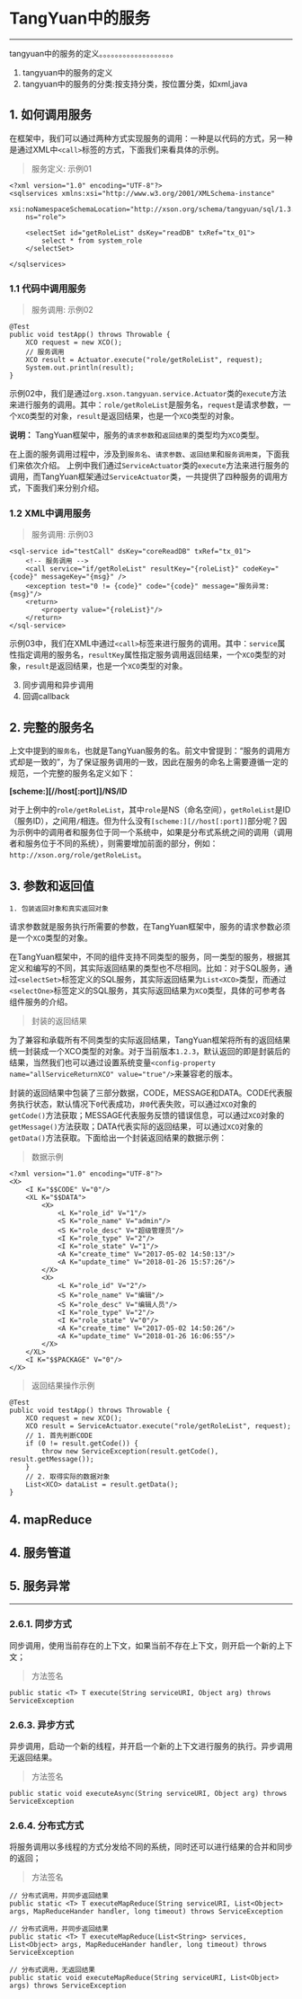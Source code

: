 # TangYuan中的服务

------

tangyuan中的服务的定义。。。。。。。。。。。。。。。。。。。

1. tangyuan中的服务的定义
2. tangyuan中的服务的分类:按支持分类，按位置分类，如xml,java

## 1. 如何调用服务

在框架中，我们可以通过两种方式实现服务的调用：一种是以代码的方式，另一种是通过XML中`<call>`标签的方式，下面我们来看具体的示例。

> 服务定义: 示例01

	<?xml version="1.0" encoding="UTF-8"?>
	<sqlservices xmlns:xsi="http://www.w3.org/2001/XMLSchema-instance"
		xsi:noNamespaceSchemaLocation="http://xson.org/schema/tangyuan/sql/1.3.0/service.xsd"
		ns="role">
	
		<selectSet id="getRoleList" dsKey="readDB" txRef="tx_01">
			select * from system_role
		</selectSet>
	
	</sqlservices>

### 1.1 代码中调用服务

> 服务调用: 示例02

	@Test
	public void testApp() throws Throwable {
		XCO request = new XCO();
		// 服务调用
		XCO result = Actuator.execute("role/getRoleList", request);
		System.out.println(result);
	}

示例02中，我们是通过`org.xson.tangyuan.service.Actuator`类的`execute`方法来进行服务的调用。其中：`role/getRoleList`是服务名，`request`是请求参数，一个`XCO`类型的对象，`result`是返回结果，也是一个`XCO`类型的对象。

**说明：** TangYuan框架中，服务的`请求参数`和`返回结果`的类型均为`XCO`类型。


在上面的服务调用过程中，涉及到`服务名`、`请求参数`、`返回结果`和`服务调用类`，下面我们来依次介绍。
上例中我们通过`ServiceActuator`类的`execute`方法来进行服务的调用，而TangYuan框架通过`ServiceActuator`类，一共提供了四种服务的调用方式，下面我们来分别介绍。

### 1.2 XML中调用服务

> 服务调用: 示例03

	<sql-service id="testCall" dsKey="coreReadDB" txRef="tx_01">
		<!-- 服务调用 -->
		<call service="if/getRoleList" resultKey="{roleList}" codeKey="{code}" messageKey="{msg}" />
		<exception test="0 != {code}" code="{code}" message="服务异常: {msg}"/>
		<return>
			<property value="{roleList}"/>
		</return>
	</sql-service>

示例03中，我们在XML中通过`<call>`标签来进行服务的调用。其中：`service`属性指定调用的服务名，`resultKey`属性指定服务调用返回结果，一个`XCO`类型的对象，`result`是返回结果，也是一个`XCO`类型的对象。


3. 同步调用和异步调用
4. 回调callback

## 2. 完整的服务名

上文中提到的`服务名`，也就是TangYuan服务的名。前文中曾提到：“服务的调用方式却是一致的”，为了保证服务调用的一致，因此在服务的命名上需要遵循一定的规范，一个完整的服务名定义如下：

**[scheme:][//host[:port]]/NS/ID**

对于上例中的`role/getRoleList`，其中`role`是NS（命名空间），`getRoleList`是ID（服务ID），之间用`/`相连。但为什么没有`[scheme:][//host[:port]]`部分呢？因为示例中的调用者和服务位于同一个系统中，如果是分布式系统之间的调用（调用者和服务位于不同的系统），则需要增加前面的部分，例如：`http://xson.org/role/getRoleList`。

## 3. 参数和返回值

	1. 包装返回对象和真实返回对象

请求参数就是服务执行所需要的参数，在TangYuan框架中，服务的请求参数必须是一个`XCO`类型的对象。
	
在TangYuan框架中，不同的组件支持不同类型的服务，同一类型的服务，根据其定义和编写的不同，其实际返回结果的类型也不尽相同。比如：对于SQL服务，通过`<selectSet>`标签定义的SQL服务，其实际返回结果为`List<XCO>`类型，而通过`<selectOne>`标签定义的SQL服务，其实际返回结果为`XCO`类型，具体的可参考各组件服务的介绍。

> 封装的返回结果

为了兼容和承载所有不同类型的实际返回结果，TangYuan框架将所有的返回结果统一封装成一个XCO类型的对象。对于当前版本`1.2.3`，默认返回的即是封装后的结果，当然我们也可以通过设置系统变量`<config-property name="allServiceReturnXCO" value="true"/>`来兼容老的版本。

封装的返回结果中包装了三部分数据，CODE，MESSAGE和DATA。CODE代表服务执行状态，默认情况下`0`代表成功，`非0`代表失败，可以通过`XCO`对象的`getCode()`方法获取；MESSAGE代表服务反馈的错误信息，可以通过`XCO`对象的`getMessage()`方法获取；DATA代表实际的返回结果，可以通过`XCO`对象的`getData()`方法获取。下面给出一个封装返回结果的数据示例：

> 数据示例

	<?xml version="1.0" encoding="UTF-8"?>
	<X>
		<I K="$$CODE" V="0"/>
		<XL K="$$DATA">
			<X>
				<L K="role_id" V="1"/>
				<S K="role_name" V="admin"/>
				<S K="role_desc" V="超级管理员"/>
				<I K="role_type" V="2"/>
				<I K="role_state" V="1"/>
				<A K="create_time" V="2017-05-02 14:50:13"/>
				<A K="update_time" V="2018-01-26 15:57:26"/>
			</X>
			<X>
				<L K="role_id" V="2"/>
				<S K="role_name" V="编辑"/>
				<S K="role_desc" V="编辑人员"/>
				<I K="role_type" V="2"/>
				<I K="role_state" V="0"/>
				<A K="create_time" V="2017-05-02 14:50:26"/>
				<A K="update_time" V="2018-01-26 16:06:55"/>
			</X>
		</XL>
		<I K="$$PACKAGE" V="0"/>
	</X>

> 返回结果操作示例

	@Test
	public void testApp() throws Throwable {
		XCO request = new XCO();
		XCO result = ServiceActuator.execute("role/getRoleList", request);
		// 1. 首先判断CODE
		if (0 != result.getCode()) {
			throw new ServiceException(result.getCode(), result.getMessage());
		}
		// 2. 取得实际的数据对象
		List<XCO> dataList = result.getData();
	}

## 4. mapReduce

## 4. 服务管道

## 5. 服务异常


-------




### 2.6.1. 同步方式

同步调用，使用当前存在的上下文，如果当前不存在上下文，则开启一个新的上下文；

> 方法签名

	public static <T> T execute(String serviceURI, Object arg) throws ServiceException


### 2.6.3. 异步方式

异步调用，启动一个新的线程，并开启一个新的上下文进行服务的执行。异步调用无返回结果。

> 方法签名

	public static void executeAsync(String serviceURI, Object arg) throws ServiceException

### 2.6.4. 分布式方式

将服务调用以多线程的方式分发给不同的系统，同时还可以进行结果的合并和同步的返回；

> 方法签名

	// 分布式调用，并同步返回结果
	public static <T> T executeMapReduce(String serviceURI, List<Object> args, MapReduceHander handler, long timeout) throws ServiceException

	// 分布式调用，并同步返回结果
	public static <T> T executeMapReduce(List<String> services, List<Object> args, MapReduceHander handler, long timeout) throws ServiceException 

	// 分布式调用，无返回结果
	public static void executeMapReduce(String serviceURI, List<Object> args) throws ServiceException